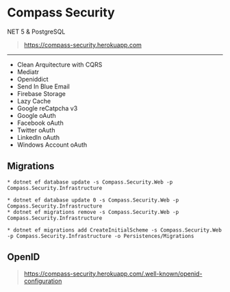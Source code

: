 # Compass Security

NET 5 &amp; PostgreSQL

> https://compass-security.herokuapp.com

---

* Clean Arquitecture with CQRS 
* Mediatr
* Openiddict
* Send In Blue Email
* Firebase Storage
* Lazy Cache
* Google reCatpcha v3
* Google oAuth
* Facebook oAuth
* Twitter oAuth
* LinkedIn oAuth
* Windows Account oAuth

## Migrations
~~~
* dotnet ef database update -s Compass.Security.Web -p Compass.Security.Infrastructure

* dotnet ef database update 0 -s Compass.Security.Web -p Compass.Security.Infrastructure
* dotnet ef migrations remove -s Compass.Security.Web -p Compass.Security.Infrastructure

* dotnet ef migrations add CreateInitialScheme -s Compass.Security.Web -p Compass.Security.Infrastructure -o Persistences/Migrations
~~~

## OpenID

> https://compass-security.herokuapp.com/.well-known/openid-configuration